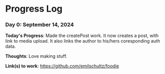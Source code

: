 # Progress Log

### Day 0: September 14, 2024

**Today's Progress**: 
Made the createPost work. It now creates a post, with link to media upload. It also links the author to his/hers coresponding auth data.

**Thoughts**: 
Love making stuff.

**Link(s) to work**: https://github.com/emilschultz/foodie 